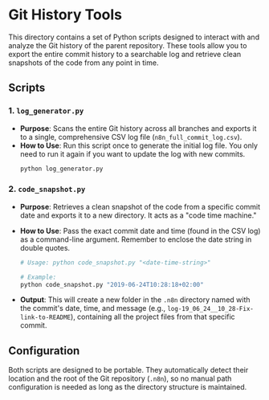 # Git History Tools

This directory contains a set of Python scripts designed to interact with and analyze the Git history of the parent repository. These tools allow you to export the entire commit history to a searchable log and retrieve clean snapshots of the code from any point in time.

## Scripts

### 1. `log_generator.py`

-   **Purpose**: Scans the entire Git history across all branches and exports it to a single, comprehensive CSV log file (`n8n_full_commit_log.csv`).
-   **How to Use**: Run this script once to generate the initial log file. You only need to run it again if you want to update the log with new commits.
    ```bash
    python log_generator.py
    ```

### 2. `code_snapshot.py`

-   **Purpose**: Retrieves a clean snapshot of the code from a specific commit date and exports it to a new directory. It acts as a "code time machine."
-   **How to Use**: Pass the exact commit date and time (found in the CSV log) as a command-line argument. Remember to enclose the date string in double quotes.

    ```bash
    # Usage: python code_snapshot.py "<date-time-string>"

    # Example:
    python code_snapshot.py "2019-06-24T10:28:18+02:00"
    ```

-   **Output**: This will create a new folder in the `.n8n` directory named with the commit's date, time, and message (e.g., `log-19_06_24__10_28-Fix-link-to-README`), containing all the project files from that specific commit.

## Configuration

Both scripts are designed to be portable. They automatically detect their location and the root of the Git repository (`.n8n`), so no manual path configuration is needed as long as the directory structure is maintained.

